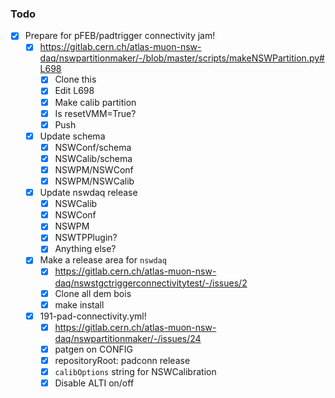 ### Todo

- [x] Prepare for pFEB/padtrigger connectivity jam!
  - [x] https://gitlab.cern.ch/atlas-muon-nsw-daq/nswpartitionmaker/-/blob/master/scripts/makeNSWPartition.py#L698
    - [x] Clone this
    - [x] Edit L698
    - [x] Make calib partition
    - [x] Is resetVMM=True?
    - [x] Push
  - [x] Update schema
    - [x] NSWConf/schema
    - [x] NSWCalib/schema
    - [x] NSWPM/NSWConf
    - [x] NSWPM/NSWCalib
  - [x] Update nswdaq release
    - [x] NSWCalib
    - [x] NSWConf
    - [x] NSWPM
    - [x] NSWTPPlugin?
    - [x] Anything else?
  - [x] Make a release area for `nswdaq`
    - [x] https://gitlab.cern.ch/atlas-muon-nsw-daq/nswstgctriggerconnectivitytest/-/issues/2
    - [x] Clone all dem bois
    - [x] make install
  - [x] 191-pad-connectivity.yml!
    - [x] https://gitlab.cern.ch/atlas-muon-nsw-daq/nswpartitionmaker/-/issues/24
    - [x] patgen on CONFIG
    - [x] repositoryRoot: padconn release
    - [x] `calibOptions` string for NSWCalibration
    - [x] Disable ALTI on/off
